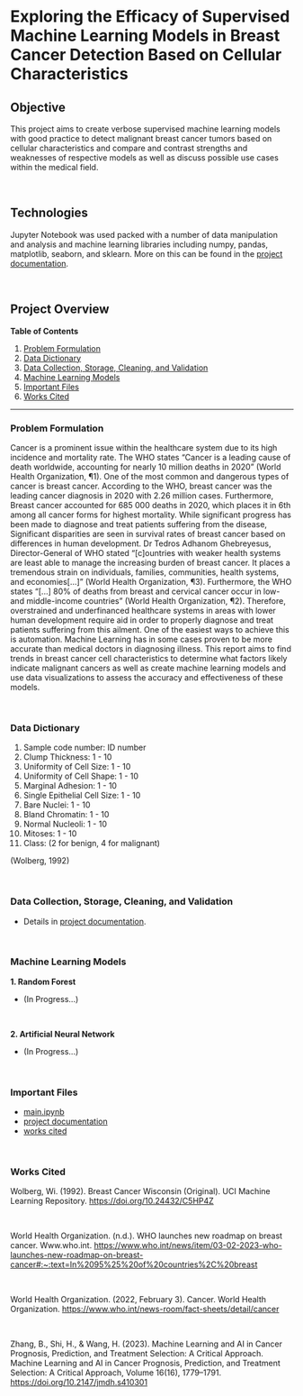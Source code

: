 # Exploring the Efficacy of Supervised Machine Learning Models in Breast Cancer Detection Based on Cellular Characteristics

## Objective
This project aims to create verbose supervised machine learning models with good practice to detect malignant breast cancer tumors based on cellular characteristics and compare and contrast strengths and weaknesses of respective models as well as discuss possible use cases within the medical field. 

<br>

## Technologies
Jupyter Notebook was used packed with a number of data manipulation and analysis and machine learning libraries including numpy, pandas, matplotlib, seaborn, and sklearn. More on this can be found in the [project documentation](https://github.com/cdailey2/Breast_Cancer_Detection/blob/main/docs/project_documentation.md).

<br>

## Project Overview<br>
**Table of Contents**
1. [Problem Formulation](#problem-formulation)
1. [Data Dictionary](#data-dictionary)
1. [Data Collection, Storage, Cleaning, and Validation](#data-collection-storage-cleaning-and-validation)
1. [Machine Learning Models](#machine-learning-models)
1. [Important Files](#important-files)
1. [Works Cited](#works-cited)

---

### Problem Formulation
Cancer is a prominent issue within the healthcare system due to its high incidence and mortality rate. The WHO states “Cancer is a leading cause of death worldwide, accounting for nearly 10 million deaths in 2020” (World Health Organization, ¶1). One of the most common and dangerous types of cancer is breast cancer. According to the WHO, breast cancer was the leading cancer diagnosis in 2020 with 2.26 million cases. Furthermore, Breast cancer accounted for 685 000 deaths in 2020, which places it in 6th among all cancer forms for highest mortality. While significant progress has been made to diagnose and treat patients suffering from the disease, Significant disparities are seen in survival rates of breast cancer based on differences in human development. Dr Tedros Adhanom Ghebreyesus, Director-General of WHO stated “[c]ountries with weaker health systems are least able to manage the increasing burden of breast cancer. It places a tremendous strain on individuals, families, communities, health systems, and economies[...]” (World Health Organization, ¶3). Furthermore, the WHO states “[...] 80% of deaths from breast and cervical cancer occur in low- and middle-income countries” (World Health Organization, ¶2). Therefore, overstrained and underfinanced healthcare systems in areas with lower human development require aid in order to properly diagnose and treat patients suffering from this ailment. One of the easiest ways to achieve this is automation. Machine Learning has in some cases proven to be more accurate than medical doctors in diagnosing illness. This report aims to find trends in breast cancer cell characteristics to determine what factors likely indicate malignant cancers as well as create machine learning models and use data visualizations to assess the accuracy and effectiveness of these models.

<br>

### Data Dictionary
1. Sample code number:            ID number
2. Clump Thickness:               1 - 10
3. Uniformity of Cell Size:       1 - 10
4. Uniformity of Cell Shape:      1 - 10
5. Marginal Adhesion:             1 - 10
6. Single Epithelial Cell Size:   1 - 10
7. Bare Nuclei:                   1 - 10
8. Bland Chromatin:               1 - 10
9. Normal Nucleoli:               1 - 10
10. Mitoses:                      1 - 10
11. Class:                        (2 for benign, 4 for malignant)

(Wolberg, 1992)

<br>

### Data Collection, Storage, Cleaning, and Validation
- Details in [project documentation](https://github.com/cdailey2/Breast_Cancer_Detection/blob/main/docs/project_documentation.md).

<br>

### Machine Learning Models
**1. Random Forest** 
<br>
  - (In Progress...)
<br>

**2. Artificial Neural Network**
<br>
  - (In Progress...)
<br>

### Important Files<br>

- [main.ipynb](https://github.com/cdailey2/Breast_Cancer_Detection/blob/main/src/main.ipynb)
- [project documentation](https://github.com/cdailey2/Breast_Cancer_Detection/blob/main/docs/project_documentation.md)
- [works cited](https://github.com/cdailey2/Breast_Cancer_Detection/blob/main/docs/works_cited.md)

<br>

### Works Cited<br>
Wolberg, Wi. (1992). Breast Cancer Wisconsin (Original). UCI Machine Learning Repository. https://doi.org/10.24432/C5HP4Z

<br>

World Health Organization. (n.d.). WHO launches new roadmap on breast cancer. Www.who.int. https://www.who.int/news/item/03-02-2023-who-launches-new-roadmap-on-breast-cancer#:~:text=In%2095%25%20of%20countries%2C%20breast

<br>

World Health Organization. (2022, February 3). Cancer. World Health Organization. https://www.who.int/news-room/fact-sheets/detail/cancer

<br>

Zhang, B., Shi, H., & Wang, H. (2023). Machine Learning and AI in Cancer Prognosis, Prediction, and Treatment Selection: A Critical Approach. Machine Learning and AI in Cancer Prognosis, Prediction, and Treatment Selection: A Critical Approach, Volume 16(16), 1779–1791. https://doi.org/10.2147/jmdh.s410301




